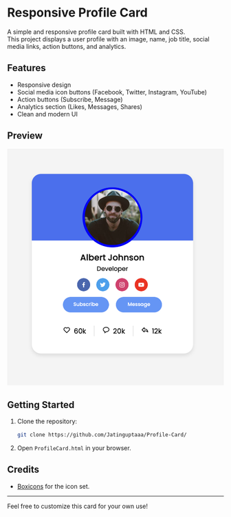 # Responsive Profile Card

A simple and responsive profile card built with HTML and CSS.  
This project displays a user profile with an image, name, job title, social media links, action buttons, and analytics.

## Features

- Responsive design
- Social media icon buttons (Facebook, Twitter, Instagram, YouTube)
- Action buttons (Subscribe, Message)
- Analytics section (Likes, Messages, Shares)
- Clean and modern UI

## Preview

![Profile Card Screenshot](screenshot.png)

## Getting Started

1. Clone the repository:
   ```bash
   git clone https://github.com/Jatinguptaaa/Profile-Card/
   ```
2. Open `ProfileCard.html` in your browser.

## Credits

- [Boxicons](https://boxicons.com/) for the icon set.

---

Feel free to customize this card for your own use!